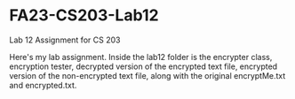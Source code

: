 # FA23-CS203-Lab12
Lab 12 Assignment for CS 203

Here's my lab assignment. Inside the lab12 folder is the encrypter class, encryption tester, 
decrypted version of the encrypted text file, encrypted version of the non-encrypted text file, 
along with the original encryptMe.txt and encrypted.txt.
